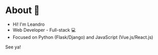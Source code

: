 # About 🌱
- Hi! I'm Leandro
- Web Developer - Full-stack 💻
- Focused on Python (Flask/Django) and JavaScript (Vue.js/React.js)

See ya!

<!---
leandro-alvesc/leandro-alvesc is a ✨ special ✨ repository because its `README.md` (this file) appears on your GitHub profile.
You can click the Preview link to take a look at your changes.
--->
